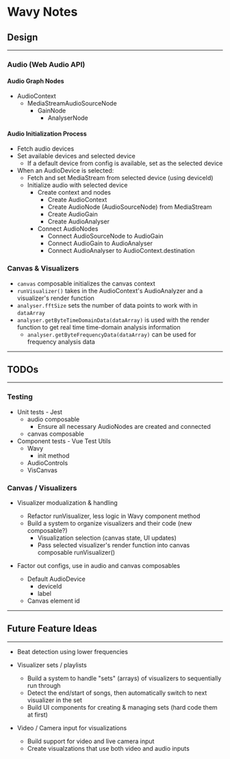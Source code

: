 # Wavy Notes

## Design

----

### Audio (Web Audio API)

#### Audio Graph Nodes

- AudioContext
  - MediaStreamAudioSourceNode
    - GainNode
      - AnalyserNode

#### Audio Initialization Process

- Fetch audio devices
- Set available devices and selected device
  - If a default device from config is available, set as the selected device
- When an AudioDevice is selected:
  - Fetch and set MediaStream from selected device (using deviceId)
  - Initialize audio with selected device
    - Create context and nodes
      - Create AudioContext
      - Create AudioNode (AudioSourceNode) from MediaStream
      - Create AudioGain
      - Create AudioAnalyser
    - Connect AudioNodes
      - Connect AudioSourceNode to AudioGain
      - Connect AudioGain to AudioAnalyser
      - Connect AudioAnalyser to AudioContext.destination

### Canvas & Visualizers

- `canvas` composable initializes the canvas context
- `runVisualizer()` takes in the AudioContext's AudioAnalyzer and a visualizer's render function
- `analyser.fftSize` sets the number of data points to work with in `dataArray`
- `analyser.getByteTimeDomainData(dataArray)` is used with the render function to get real time time-domain analysis information
  - `analyser.getByteFrequencyData(dataArray)` can be used for frequency analysis data


----

## TODOs

----

### Testing

- Unit tests - Jest
  - audio composable
    - Ensure all necessary AudioNodes are created and connected
  - canvas composable
- Component tests - Vue Test Utils
  - Wavy
    - init method
  - AudioControls
  - VisCanvas

### Canvas / Visualizers

- Visualizer modualization & handling
  - Refactor runVisualizer, less logic in Wavy component method
  - Build a system to organize visualizers and their code (new composable?)
    - Visualization selection (canvas state, UI updates)
    - Pass selected visualizer's render function into canvas composable runVisualizer()

- Factor out configs, use in audio and canvas composables
  - Default AudioDevice
    - deviceId
    - label
  - Canvas element id

----

## Future Feature Ideas

----

- Beat detection using lower frequencies 

- Visualizer sets / playlists
  - Build a system to handle "sets" (arrays) of visualizers to sequentially run through
  - Detect the end/start of songs, then automatically switch to next visualizer in the set
  - Build UI components for creating & managing sets (hard code them at first)

- Video / Camera input for visualizations
  - Build support for video and live camera input
  - Create visualzations that use both video and audio inputs
